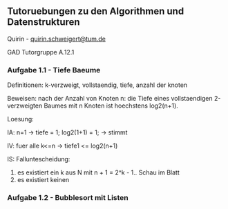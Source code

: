 ## Tutoruebungen zu den Algorithmen und Datenstrukturen

Quirin - quirin.schweigert@tum.de

GAD Tutorgruppe A.12.1

### Aufgabe 1.1 - Tiefe Baeume

Definitionen: k-verzweigt, vollstaendig, tiefe, anzahl der knoten

Beweisen: nach der Anzahl von Knoten n: die Tiefe eines vollstaendigen
2-verzweigten Baumes mit n Knoten ist hoechstens log2(n+1).

Loesung:

IA: n=1 -> tiefe = 1; log2(1+1) = 1; -> stimmt

IV: fuer alle k<=n -> tiefe1 <= log2(n+1)

IS: Falluntescheidung:

1. es existiert ein k aus N mit n + 1 = 2^k - 1.. Schau im Blatt
2. es existiert keinen

### Aufgabe 1.2 - Bubblesort mit Listen
